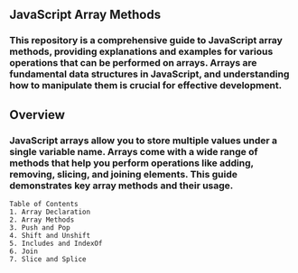## JavaScript Array Methods
### This repository is a comprehensive guide to JavaScript array methods, providing explanations and examples for various operations that can be performed on arrays. Arrays are fundamental data structures in JavaScript, and understanding how to manipulate them is crucial for effective development.

## Overview
### JavaScript arrays allow you to store multiple values under a single variable name. Arrays come with a wide range of methods that help you perform operations like adding, removing, slicing, and joining elements. This guide demonstrates key array methods and their usage.

```
Table of Contents
1. Array Declaration
2. Array Methods
3. Push and Pop
4. Shift and Unshift
5. Includes and IndexOf
6. Join
7. Slice and Splice
```
